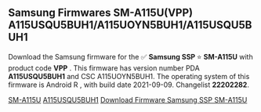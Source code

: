 <h2>Samsung Firmwares SM-A115U(VPP) A115USQU5BUH1/A115UOYN5BUH1/A115USQU5BUH1</h2>
Download the Samsung firmware for the ✅ <strong>Samsung SSP </strong> ⭐ <strong>SM-A115U</strong> with product code <strong>VPP</strong> . This firmware has version number PDA <strong>A115USQU5BUH1</strong> and CSC A115UOYN5BUH1. The operating system of this firmware is Android R , with build date 2021-09-09. Changelist <strong>22202282</strong>.


[SM-A115U](https://samfirm.shop/samsung/model/SM-A115U)
[A115USQU5BUH1](https://samfirm.shop/samsung/pda/A115USQU5BUH1)
[Download Firmware Samsung SSP SM-A115U](https://samfirm.shop/samsung/firmware/475508)

